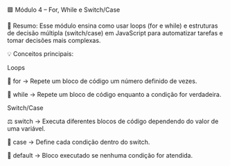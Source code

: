 🟪 Módulo 4 – For, While e Switch/Case

📖 Resumo:
Esse módulo ensina como usar loops (for e while) e estruturas de decisão múltipla (switch/case) em JavaScript para automatizar tarefas e tomar decisões mais complexas.

💡 Conceitos principais:

Loops

🔁 for → Repete um bloco de código um número definido de vezes.

🔄 while → Repete um bloco de código enquanto a condição for verdadeira.

Switch/Case

⚖️ switch → Executa diferentes blocos de código dependendo do valor de uma variável.

🛑 case → Define cada condição dentro do switch.

🔧 default → Bloco executado se nenhuma condição for atendida.